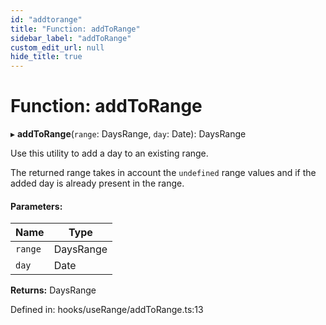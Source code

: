 ```yaml
---
id: "addtorange"
title: "Function: addToRange"
sidebar_label: "addToRange"
custom_edit_url: null
hide_title: true
---
```


# Function: addToRange

▸ **addToRange**(`range`: DaysRange, `day`: Date): DaysRange

Use this utility to add a day to an existing range.

The returned range takes in account the `undefined` range values and if the
added day is already present in the range.

#### Parameters:

Name | Type |
------ | ------ |
`range` | DaysRange |
`day` | Date |

**Returns:** DaysRange

Defined in: hooks/useRange/addToRange.ts:13

